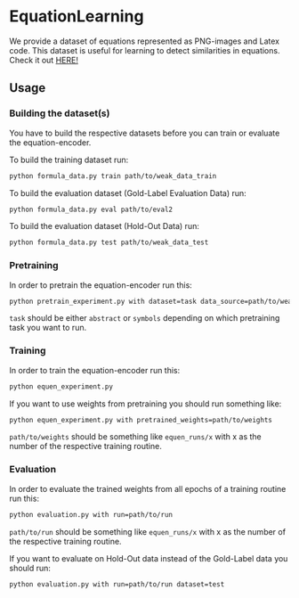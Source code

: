 # EquationLearning
We provide a dataset of equations represented as PNG-images and Latex code. This dataset is useful for learning to detect similarities in equations. Check it out [HERE!](https://whadup.github.io/EquationLearning/)

## Usage 

### Building the dataset(s)

You have to build the respective datasets before you can train or evaluate the equation-encoder.

To build the training dataset run:
```bash 
python formula_data.py train path/to/weak_data_train
```

To build the evaluation dataset (Gold-Label Evaluation Data) run:
```bash
python formula_data.py eval path/to/eval2
```

To build the evaluation dataset (Hold-Out Data) run:
```bash
python formula_data.py test path/to/weak_data_test
```

### Pretraining

In order to pretrain the equation-encoder run this:

```bash
python pretrain_experiment.py with dataset=task data_source=path/to/weak_data_train

```
```task``` should be either ```abstract``` or ```symbols``` depending on which pretraining task you want to run. 

### Training

In order to train the equation-encoder run this:

```bash
python equen_experiment.py
```

If you want to use weights from pretraining you should run something like:

```bash
python equen_experiment.py with pretrained_weights=path/to/weights
```
```path/to/weights``` should be something like ```equen_runs/x``` with x as the number of the respective training routine.

### Evaluation

In order to evaluate the trained weights from all epochs of a training routine run this:

```bash
python evaluation.py with run=path/to/run
```

```path/to/run``` should be something like ```equen_runs/x``` with x as the number of the respective training routine.

If you want to evaluate on Hold-Out data instead of the Gold-Label data you should run:

```bash
python evaluation.py with run=path/to/run dataset=test
```
